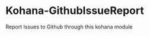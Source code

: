 Kohana-GithubIssueReport
========================

Report Issues to Github through this kohana module
